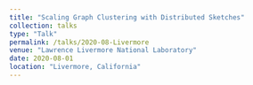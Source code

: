 ```yaml
---
title: "Scaling Graph Clustering with Distributed Sketches"
collection: talks
type: "Talk"
permalink: /talks/2020-08-Livermore
venue: "Lawrence Livermore National Laboratory"
date: 2020-08-01
location: "Livermore, California"
---
```


